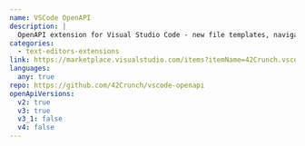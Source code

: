 ```yaml
---
name: VSCode OpenAPI
description: |
  OpenAPI extension for Visual Studio Code - new file templates, navigation, intellisense, code snippets.
categories:
  - text-editors-extensions
link: https://marketplace.visualstudio.com/items?itemName=42Crunch.vscode-openapi
languages:
  any: true
repo: https://github.com/42Crunch/vscode-openapi
openApiVersions:
  v2: true
  v3: true
  v3_1: false
  v4: false
---
```

